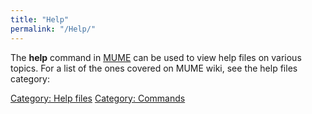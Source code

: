 ```yaml
---
title: "Help"
permalink: "/Help/"
---
```


The **help** command in [MUME](MUME "wikilink") can be used to view help
files on various topics. For a list of the ones covered on MUME wiki,
see the help files category:

[Category: Help files](Category:_Help_files "wikilink") [Category:
Commands](Category:_Commands "wikilink")